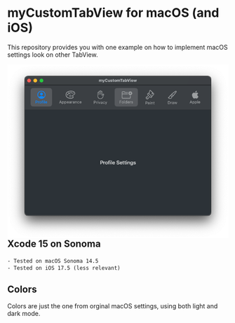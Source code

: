 # myCustomTabView for macOS (and iOS)

This repository provides you with one example on how to implement macOS settings look on other TabView.

<img align="right" src="https://github.com/jmuzet/myCustomTabView/blob/main/pic/myCustomTabView.png">

## Xcode 15 on Sonoma

    - Tested on macOS Sonoma 14.5
    - Tested on iOS 17.5 (less relevant)

## Colors

Colors are just the one from orginal macOS settings, using both light and dark mode.
